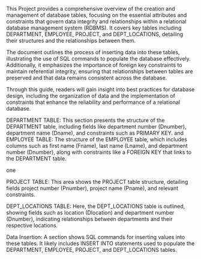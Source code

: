 This Project provides a comprehensive overview of the creation and management of database tables, focusing on the essential attributes and constraints that govern data integrity and relationships within a relational database management system (RDBMS). It covers key tables including DEPARTMENT, EMPLOYEE, PROJECT, and DEPT_LOCATIONS, detailing their structures and the relationships between them.

The document outlines the process of inserting data into these tables, illustrating the use of SQL commands to populate the database effectively. Additionally, it emphasizes the importance of foreign key constraints to maintain referential integrity, ensuring that relationships between tables are preserved and that data remains consistent across the database.

Through this guide, readers will gain insight into best practices for database design, including the organization of data and the implementation of constraints that enhance the reliability and performance of a relational database.

DEPARTMENT TABLE: This section presents the structure of the DEPARTMENT table,  including fields like department number (Dnumber), department name (Dname), and constraints such as PRIMARY KEY.
and
EMPLOYEE TABLE:  The structure of the EMPLOYEE table, which  includes columns such as first name (Fname), last name (Lname), and department number (Dnumber), along with constraints like a FOREIGN KEY that links to the DEPARTMENT table.

one
 
PROJECT TABLE: This area shows the PROJECT table structure, detailing fields  project number (Pnumber), project name (Pname), and relevant constraints.

DEPT_LOCATIONS TABLE: Here, the DEPT_LOCATIONS table is outlined, showing fields such as location (Dlocation) and department number (Dnumber), indicating relationships between departments and their respective locations.
 
 

Data Insertion: A section shows SQL commands for inserting values into these tables. It likely includes INSERT INTO statements used to populate the DEPARTMENT, EMPLOYEE, PROJECT, and DEPT_LOCATIONS tables.

 
 

 

 

 



